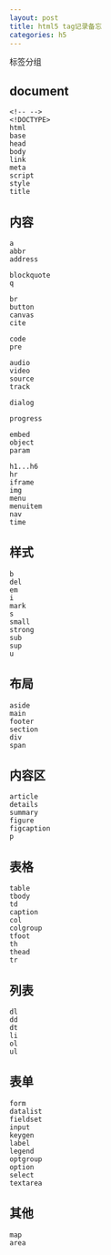 ```yaml
---
layout: post
title: html5 tag记录备忘
categories: h5
---
```


标签分组


## document

```
<!-- -->
<!DOCTYPE>
html
base
head
body
link
meta
script
style
title
```


## 内容

```
a
abbr
address

blockquote
q

br
button
canvas
cite

code
pre

audio
video
source
track

dialog

progress

embed
object
param

h1...h6
hr
iframe
img
menu
menuitem
nav
time
```


## 样式

```
b
del
em
i
mark
s
small
strong
sub
sup
u
```


## 布局

```
aside
main
footer
section
div
span
```


## 内容区

```
article
details
summary
figure
figcaption
p
```


## 表格

```
table
tbody
td
caption
col
colgroup
tfoot
th
thead
tr
```


## 列表

```
dl
dd
dt
li
ol
ul
```


## 表单

```
form
datalist
fieldset
input
keygen
label
legend
optgroup
option
select
textarea
```

## 其他

```
map
area
```



